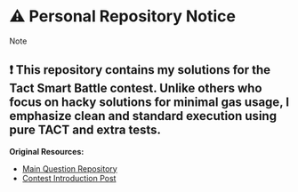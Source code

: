 # ⚠️ Personal Repository Notice

> [!NOTE]
> ## **❗ This repository contains my solutions for the Tact Smart Battle contest. Unlike others who focus on hacky solutions for minimal gas usage, I emphasize clean and standard execution using pure TACT and extra tests.**
> **Original Resources:**
> - [Main Question Repository](https://github.com/ton-studio/tact-smart-battle)
> - [Contest Introduction Post](https://t.me/toncontests/194)
